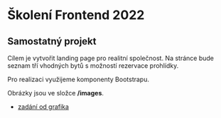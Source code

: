 # Školení Frontend 2022

## Samostatný projekt
Cílem je vytvořit landing page pro realitní společnost. Na stránce bude seznam tří vhodných bytů s možností rezervace prohlídky.

Pro realizaci využijeme komponenty Bootstrapu.

Obrázky jsou ve složce **/images**.

 - [zadání od grafika](https://www.figma.com/file/DYRA0TqLuYs05HSAiSNi0Z/Wireframes-Bootstrap?node-id=194140%3A145)